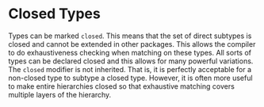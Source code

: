 # Closed Types

Types can be marked `closed`. This means that the set of direct subtypes is closed and cannot be
extended in other packages. This allows the compiler to do exhaustiveness checking when matching on
these types. All sorts of types can be declared closed and this allows for many powerful variations.
The `closed` modifier is not inherited. That is, it is perfectly acceptable for a non-closed type to
subtype a closed type. However, it is often more useful to make entire hierarchies closed so that
exhaustive matching covers multiple layers of the hierarchy.
